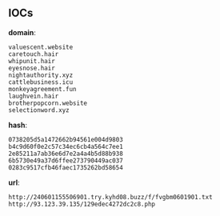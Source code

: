 
## IOCs

__domain__:

```text
valuescent.website
caretouch.hair
whipunit.hair
eyesnose.hair
nightauthority.xyz
cattlebusiness.icu
monkeyagreement.fun
laughvein.hair
brotherpopcorn.website
selectionword.xyz
```
__hash__:

```text
0738205d5a1472662b94561e004d9803
b4c9d60f0e2c57c34ec6cb4a564c7ee1
2e85211a7ab36e6d7e2a4a4b5d88b938
6b5730e49a37d6ffee273790449ac037
0283c9517cfb46faec1735262bd58654
```
__url__:

```text
http://240601155506901.try.kyhd08.buzz/f/fvgbm0601901.txt
http://93.123.39.135/129edec4272dc2c8.php
```